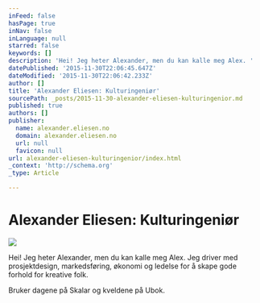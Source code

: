 ```yaml
---
inFeed: false
hasPage: true
inNav: false
inLanguage: null
starred: false
keywords: []
description: 'Hei! Jeg heter Alexander, men du kan kalle meg Alex. '
datePublished: '2015-11-30T22:06:45.647Z'
dateModified: '2015-11-30T22:06:42.233Z'
author: []
title: 'Alexander Eliesen: Kulturingeniør'
sourcePath: _posts/2015-11-30-alexander-eliesen-kulturingenior.md
published: true
authors: []
publisher:
  name: alexander.eliesen.no
  domain: alexander.eliesen.no
  url: null
  favicon: null
url: alexander-eliesen-kulturingenior/index.html
_context: 'http://schema.org'
_type: Article

---
```

# Alexander Eliesen: Kulturingeniør
![](https://the-grid-user-content.s3-us-west-2.amazonaws.com/20ba462e-37b4-45dd-bc71-57bc4baca4a1.JPG)

Hei! Jeg heter Alexander, men du kan kalle meg Alex. Jeg driver med prosjektdesign, markedsføring, økonomi og ledelse for å skape gode forhold for kreative folk. 

Bruker dagene på Skalar og kveldene på Ubok.